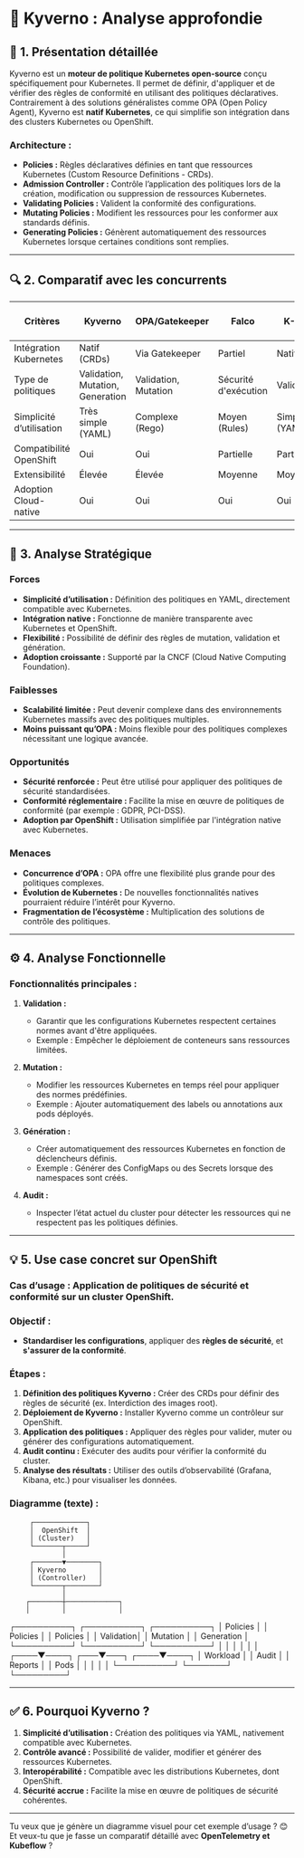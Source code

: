 # 🌟 Kyverno : Analyse approfondie

## 🚀 1. Présentation détaillée  
Kyverno est un **moteur de politique Kubernetes open-source** conçu spécifiquement pour Kubernetes. Il permet de définir, d'appliquer et de vérifier des règles de conformité en utilisant des politiques déclaratives. Contrairement à des solutions généralistes comme OPA (Open Policy Agent), Kyverno est **natif Kubernetes**, ce qui simplifie son intégration dans des clusters Kubernetes ou OpenShift.  

### Architecture :  
- **Policies :** Règles déclaratives définies en tant que ressources Kubernetes (Custom Resource Definitions - CRDs).  
- **Admission Controller :** Contrôle l’application des politiques lors de la création, modification ou suppression de ressources Kubernetes.  
- **Validating Policies :** Valident la conformité des configurations.  
- **Mutating Policies :** Modifient les ressources pour les conformer aux standards définis.  
- **Generating Policies :** Génèrent automatiquement des ressources Kubernetes lorsque certaines conditions sont remplies.  

---

## 🔍 2. Comparatif avec les concurrents  

| Critères                   | Kyverno               | OPA/Gatekeeper     | Falco                | K-Rail                | Kubernetes PSP (Deprecated) |
|----------------------------|----------------------|--------------------|----------------------|-----------------------|-----------------------------|
| Intégration Kubernetes     | Natif (CRDs)         | Via Gatekeeper     | Partiel              | Natif                 | Natif                     |
| Type de politiques         | Validation, Mutation, Generation | Validation, Mutation | Sécurité d'exécution | Validation              | Validation (Limitée)     |
| Simplicité d’utilisation   | Très simple (YAML)   | Complexe (Rego)    | Moyen (Rules)        | Simple (YAML)         | Simple (Deprecated)      |
| Compatibilité OpenShift    | Oui                  | Oui                | Partielle            | Partielle             | Oui                      |
| Extensibilité              | Élevée               | Élevée             | Moyenne              | Moyenne               | Limitée                   |
| Adoption Cloud-native      | Oui                  | Oui                | Oui                  | Oui                   | Non                       |

---

## 💼 3. Analyse Stratégique

### **Forces**
- **Simplicité d’utilisation :** Définition des politiques en YAML, directement compatible avec Kubernetes.  
- **Intégration native :** Fonctionne de manière transparente avec Kubernetes et OpenShift.  
- **Flexibilité :** Possibilité de définir des règles de mutation, validation et génération.  
- **Adoption croissante :** Supporté par la CNCF (Cloud Native Computing Foundation).  

### **Faiblesses**
- **Scalabilité limitée :** Peut devenir complexe dans des environnements Kubernetes massifs avec des politiques multiples.  
- **Moins puissant qu’OPA :** Moins flexible pour des politiques complexes nécessitant une logique avancée.  

### **Opportunités**
- **Sécurité renforcée :** Peut être utilisé pour appliquer des politiques de sécurité standardisées.  
- **Conformité réglementaire :** Facilite la mise en œuvre de politiques de conformité (par exemple : GDPR, PCI-DSS).  
- **Adoption par OpenShift :** Utilisation simplifiée par l'intégration native avec Kubernetes.  

### **Menaces**
- **Concurrence d’OPA :** OPA offre une flexibilité plus grande pour des politiques complexes.  
- **Évolution de Kubernetes :** De nouvelles fonctionnalités natives pourraient réduire l’intérêt pour Kyverno.  
- **Fragmentation de l’écosystème :** Multiplication des solutions de contrôle des politiques.  

---

## ⚙️ 4. Analyse Fonctionnelle

### Fonctionnalités principales :
1. **Validation :**  
   - Garantir que les configurations Kubernetes respectent certaines normes avant d'être appliquées.  
   - Exemple : Empêcher le déploiement de conteneurs sans ressources limitées.  

2. **Mutation :**  
   - Modifier les ressources Kubernetes en temps réel pour appliquer des normes prédéfinies.  
   - Exemple : Ajouter automatiquement des labels ou annotations aux pods déployés.  

3. **Génération :**  
   - Créer automatiquement des ressources Kubernetes en fonction de déclencheurs définis.  
   - Exemple : Générer des ConfigMaps ou des Secrets lorsque des namespaces sont créés.  

4. **Audit :**  
   - Inspecter l’état actuel du cluster pour détecter les ressources qui ne respectent pas les politiques définies.  

---

## 💡 5. Use case concret sur OpenShift  
### Cas d’usage : Application de politiques de sécurité et conformité sur un cluster OpenShift.  

### Objectif :  
- **Standardiser les configurations**, appliquer des **règles de sécurité**, et **s'assurer de la conformité**.  

### Étapes :  
1. **Définition des politiques Kyverno :** Créer des CRDs pour définir des règles de sécurité (ex. Interdiction des images root).  
2. **Déploiement de Kyverno :** Installer Kyverno comme un contrôleur sur OpenShift.  
3. **Application des politiques :** Appliquer des règles pour valider, muter ou générer des configurations automatiquement.  
4. **Audit continu :** Exécuter des audits pour vérifier la conformité du cluster.  
5. **Analyse des résultats :** Utiliser des outils d’observabilité (Grafana, Kibana, etc.) pour visualiser les données.  

### Diagramme (texte) :  
         ┌─────────────┐
         │  OpenShift  │
         │ (Cluster)   │
         └───────┬─────┘
                 │
         ┌───────▼────────┐
         │ Kyverno        │
         │ (Controller)   │
         └───────┬────────┘
                 │
        ┌────────┼─────────────┐
        │        │             │
  ┌──────────┐  ┌──────────┐  ┌──────────┐
  │ Policies │  │ Policies │  │ Policies │
  │ Validation│ │ Mutation │  │ Generation │
  └──────────┘  └──────────┘  └──────────┘
        │        │             │
        │        │             │
   ┌────▼────┐  ┌───▼───┐  ┌────▼────┐
   │ Workload │  │ Audit │  │ Reports │
   │   Pods   │  │       │  │         │
   └──────────┘  └───────┘  └─────────┘



---

## ✅ 6. Pourquoi Kyverno ?  
1. **Simplicité d’utilisation :** Création des politiques via YAML, nativement compatible avec Kubernetes.  
2. **Contrôle avancé :** Possibilité de valider, modifier et générer des ressources Kubernetes.  
3. **Interopérabilité :** Compatible avec les distributions Kubernetes, dont OpenShift.  
4. **Sécurité accrue :** Facilite la mise en œuvre de politiques de sécurité cohérentes.  

---

Tu veux que je génère un diagramme visuel pour cet exemple d’usage ? 😊  
Et veux-tu que je fasse un comparatif détaillé avec **OpenTelemetry et Kubeflow** ?  
